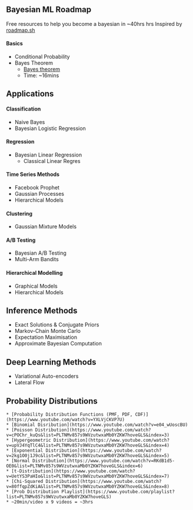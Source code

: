 ## Bayesian ML Roadmap
Free resources to help you become a bayesian in ~40hrs hrs
Inspired by [roadmap.sh](http://roadmap.sh)


#### Basics
* Conditional Probability
* Bayes Theorem
    * [Bayes theorem](https://www.youtube.com/watch?v=HZGCoVF3YvM) 
    * Time: ~16mins



## Applications 
#### Classification
* Naive Bayes  
* Bayesian Logistic Regression 

#### Regression
* Bayesian Linear Regression 
    * Classical Linear Regres

#### Time Series Methods
* Facebook Prophet 
* Gaussian Processes 
* Hierarchical Models 

#### Clustering 
* Gaussian Mixture Models 

#### A/B Testing 
* Bayesian A/B Testing 
* Multi-Arm Bandits 

#### Hierarchical Modelling
* Graphical Models 
* Hierarchical Models 

## Inference Methods
* Exact Solutions & Conjugate Priors 
* Markov-Chain Monte Carlo 
* Expectation Maximisation 
* Approximate Bayesian Computation 

## Deep Learning Methods 
 * Variational Auto-encoders 
 * Lateral Flow 

 ## Probability Distributions 
    * [Probability Distribution Functions (PMF, PDF, CDF)](https://www.youtube.com/watch?v=YXLVjCKVP7U)
    * [Binomial Disribution](https://www.youtube.com/watch?v=e04_wUoscBU)
    * [Poisson Distribution](https://www.youtube.com/watch?v=cPOChr_kuQs&list=PLTNMv857s9WVzutwxaMb0YZKW7hoveGLS&index=3)
    * [Hypergeometric Distribution](https://www.youtube.com/watch?v=upVJ4YqTlC4&list=PLTNMv857s9WVzutwxaMb0YZKW7hoveGLS&index=4)
    * [Exponential Distribution](https://www.youtube.com/watch?v=2kg1O0j1J9c&list=PLTNMv857s9WVzutwxaMb0YZKW7hoveGLS&index=5)
    * [Normal Distribution](https://www.youtube.com/watch?v=RKdB1d5-OE0&list=PLTNMv857s9WVzutwxaMb0YZKW7hoveGLS&index=6)
    * [t-Distribution](https://www.youtube.com/watch?v=UetYS3PaHIo&list=PLTNMv857s9WVzutwxaMb0YZKW7hoveGLS&index=7)
    * [Chi-Squared Distribution](https://www.youtube.com/watch?v=80ffqpZdKiA&list=PLTNMv857s9WVzutwxaMb0YZKW7hoveGLS&index=8)
    * [Prob Distribution Playlist](https://www.youtube.com/playlist?list=PLTNMv857s9WVzutwxaMb0YZKW7hoveGLS)
    * ~20min/video x 9 videos = ~3hrs